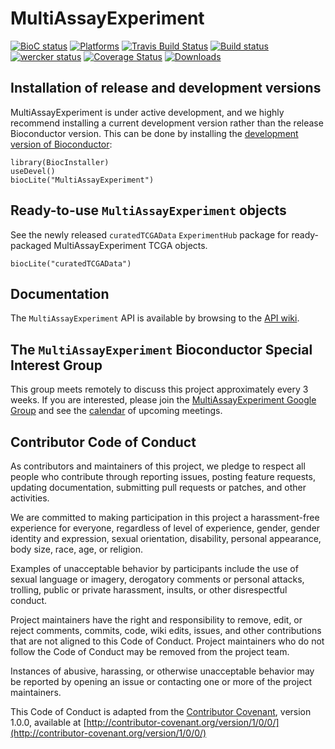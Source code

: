 MultiAssayExperiment
==============

[![BioC status](http://www.bioconductor.org/shields/build/release/bioc/MultiAssayExperiment.svg)](https://bioconductor.org/checkResults/release/bioc-LATEST/MultiAssayExperiment)
[![Platforms](http://www.bioconductor.org/shields/availability/release/MultiAssayExperiment.svg)](https://www.bioconductor.org/packages/release/bioc/html/MultiAssayExperiment.html#archives)
[![Travis Build Status](https://travis-ci.org/waldronlab/MultiAssayExperiment.svg?branch=master)](https://travis-ci.org/waldronlab/MultiAssayExperiment)
[![Build status](https://ci.appveyor.com/api/projects/status/rf25e9h995wnto7n/branch/master?svg=true)](https://ci.appveyor.com/project/LiNk-NY/multiassayexperiment-94gjw/branch/master)
[![wercker status](https://app.wercker.com/status/2aa523f23142715771256b85187d7bcb/s/master "wercker status")](https://app.wercker.com/project/byKey/2aa523f23142715771256b85187d7bcb)
[![Coverage Status](https://codecov.io/github/waldronlab/MultiAssayExperiment/coverage.svg?branch=master)](https://codecov.io/github/waldronlab/MultiAssayExperiment?branch=master)
[![Downloads](http://www.bioconductor.org/shields/downloads/MultiAssayExperiment.svg)](https://bioconductor.org/packages/stats/bioc/MultiAssayExperiment)

## Installation of release and development versions

MultiAssayExperiment is under active development, and we highly recommend
installing a current development version rather than the release Bioconductor
version. This can be done by installing the
[development version of Bioconductor](https://www.bioconductor.org/developers/how-to/useDevel/):

```
library(BiocInstaller)
useDevel()
biocLite("MultiAssayExperiment")
```

## Ready-to-use `MultiAssayExperiment` objects

See the newly released `curatedTCGAData` `ExperimentHub` package for
ready-packaged MultiAssayExperiment TCGA objects.

```
biocLite("curatedTCGAData")
```

## Documentation

The `MultiAssayExperiment` API is available by browsing to the
[API wiki](https://github.com/waldronlab/MultiAssayExperiment/wiki/MultiAssayExperiment-API).

## The `MultiAssayExperiment` Bioconductor Special Interest Group

This group meets remotely to discuss this project approximately every 3 weeks.
If you are interested, please join the
[MultiAssayExperiment Google Group](https://groups.google.com/forum/#!forum/biocmultiassay)
and see the
[calendar](https://www.google.com/calendar/embed?src=9ar0qc8mpkv6b9intgmdcdf0ss%40group.calendar.google.com&ctz=America/New_York)
of upcoming meetings.

## Contributor Code of Conduct

As contributors and maintainers of this project, we pledge to respect
all people who contribute through reporting issues, posting feature
requests, updating documentation, submitting pull requests or patches,
and other activities.

We are committed to making participation in this project a
harassment-free experience for everyone, regardless of level of
experience, gender, gender identity and expression, sexual
orientation, disability, personal appearance, body size, race, age, or
religion.

Examples of unacceptable behavior by participants include the use of
sexual language or imagery, derogatory comments or personal attacks,
trolling, public or private harassment, insults, or other
disrespectful conduct.

Project maintainers have the right and responsibility to remove, edit,
or reject comments, commits, code, wiki edits, issues, and other
contributions that are not aligned to this Code of Conduct. Project
maintainers who do not follow the Code of Conduct may be removed from
the project team.

Instances of abusive, harassing, or otherwise unacceptable behavior
may be reported by opening an issue or contacting one or more of the
project maintainers.

This Code of Conduct is adapted from the [Contributor
Covenant](http://contributor-covenant.org), version 1.0.0, available
at
[http://contributor-covenant.org/version/1/0/0/](http://contributor-covenant.org/version/1/0/0/)
